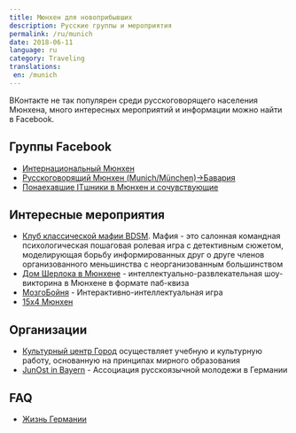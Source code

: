 ```yaml
---
title: Мюнхен для новоприбывших
description: Русские группы и мероприятия
permalink: /ru/munich
date: 2018-06-11
language: ru
category: Traveling
translations:
 en: /munich
---
```


ВКонтакте не так популярен среди русскоговорящего населения Мюнхена,
много интересных мероприятий и информации можно найти в Facebook.

## Группы Facebook

- [Интернациональный Мюнхен](https://www.facebook.com/groups/rusmuenchen)
- [Русскоговорящий Мюнхен (Munich/München)->Бавария](https://www.facebook.com/groups/munichrus/)
- [Понаехавшие ITшники в Мюнхен и сочувствующие](https://www.facebook.com/groups/traktoristi.v.munchene/)

## Интересные мероприятия

- [Клуб классической мафии BDSM](https://www.facebook.com/groups/mafclub.bdsm/). Мафия - это салонная командная психологическая пошаговая ролевая игра с детективным сюжетом, моделирующая борьбу информированных друг о друге членов организованного меньшинства с неорганизованным большинством
- [Дом Шерлока в Мюнхене](https://www.facebook.com/SherlockMunich/) - интеллектуально-развлекательная шоу-викторина в Мюнхене в формате паб-квиза
- [МозгоБойня](https://www.facebook.com/MozgoBojnjaMunich/) - Интерактивно-интеллектуальная игра
- [15x4 Мюнхен](https://www.facebook.com/15x4munich/)

## Организации

- [Культурный центр Город](https://www.facebook.com/kulturzentrum.gorod/) осуществляет учебную и культурную работу, основанную на принципах мирного образования
- [JunОst in Bayern](https://www.facebook.com/junostbayern/) - Ассоциация русскоязычной молодежи в Германии

## FAQ

- [Жизнь Германии](https://ru-de.github.io/faq/)
